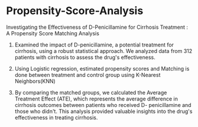 # Propensity-Score-Analysis
Investigating the Effectiveness of D-Penicillamine for Cirrhosis Treatment : A Propensity Score Matching 
Analysis

1) Examined the impact of D-penicillamine, a potential treatment for cirrhosis, using a robust statistical 
approach. We analyzed data from 312 patients with cirrhosis to assess the drug's effectiveness.

3) Using Logistic regression, estimated propensity scores and Matching is done between treatment 
and control group using K-Nearest Neighbors(KNN)

3) By comparing the matched groups, we calculated the Average Treatment Effect (ATE), which 
represents the average difference in cirrhosis outcomes between patients who received D- 
penicillamine and those who didn't. This analysis provided valuable insights into the drug's 
effectiveness in treating cirrhosis.
